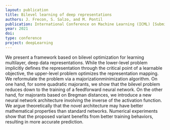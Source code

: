 ```yaml
---
layout: publication
title: Bilevel learning of deep representations
authors: J. Frecon, S. Salzo, and M. Pontil
publication: International Conference on Machine Learning (ICML) [Submitted]
year: 2021
doi:
type: conference
project: deepLearning
---
```


We present a framework based on bilevel optimization for learning multilayer, deep data representations. While the lower-level problem implicitly defines the representation through the critical point of a learnable objective, the upper-level problem optimizes the representation mapping. We reformulate the problem via a majorizationminimization algorithm. On one hand, for some quadratic majorants, we show that the bilevel problem reduces down to the training of a feedforward neural network. On the other hand, for majorants based on Bregman distances, we introduce a new neural network architecture involving the inverse of the activation function. We argue theoretically that the novel architecture may have better mathematical properties than standard networks. Numerical experiments show that the proposed variant benefits from better training behaviors, resulting in more accurate prediction. 
